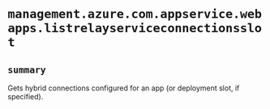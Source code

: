 # `management.azure.com.appservice.webapps.listrelayserviceconnectionsslot`

## `summary`
Gets hybrid connections configured for an app (or deployment slot, if specified).


